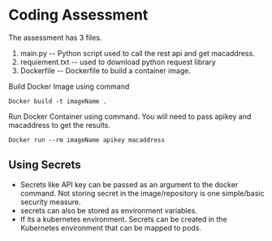 # Coding Assessment

The assessment has 3 files. 
1. main.py  -- Python script used to call the rest api and get macaddress.
2. requiement.txt -- used to download python request library
3. Dockerfile  -- Dockerfile to build a container image.

Build Docker Image using command

`Docker build -t imageName .`

Run Docker Container using command. You will need to pass apikey and macaddress to get the results.

`Docker run --rm imageName apikey macaddress`

## Using Secrets
* Secrets like API key can be passed as an argument to the docker command. Not storing secret in the image/repository is one simple/basic security measure. 
* secrets can also be stored as environment variables. 
* If its a kubernetes environment. Secrets can be created in the Kubernetes environment that can be mapped to pods. 


